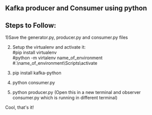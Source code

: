 ## Kafka producer and Consumer using python

## Steps to Follow:

1)Save the generator.py, producer.py and consumer.py files

2) Setup the virtualenv and activate it: </br>
#pip install virtualenv </br>
#python -m virtalenv name_of_environment </br>
#.\name_of_environment\Scripts\activate

3) pip install kafka-python

4) python consumer.py

5) python producer.py (Open this in a new terminal and observer consumer.py which is running in different terminal)


Cool, that's it!

